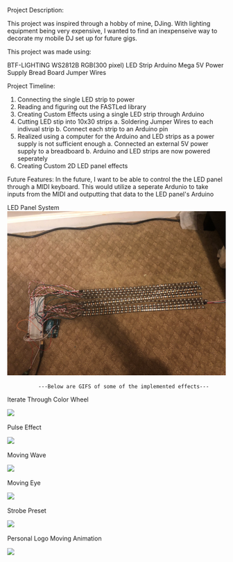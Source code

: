 Project Description:

This project was inspired through a hobby of mine, DJing. With lighting equipment being very expensive, I wanted to find an inexpenseive
way to decorate my mobile DJ set up for future gigs.

This project was made using:

BTF-LIGHTING WS2812B RGB(300 pixel) LED Strip
  Arduino Mega
  5V Power Supply
  Bread Board
  Jumper Wires
  
Project Timeline:

  1. Connecting the single LED strip to power
  2. Reading and figuring out the FASTLed library
  3. Creating Custom Effects using a single LED strip through Arduino
  4. Cutting LED stip into 10x30 strips
    a. Soldering Jumper Wires to each indivual strip
    b. Connect each strip to an Arduino pin
  5. Realized using a computer for the Arduino and LED strips as a power supply is not sufficient enough
    a. Connected an external 5V power supply to a breadboard
    b. Arduino and LED strips are now powered seperately
  6. Creating Custom 2D LED panel effects

Future Features:
In the future, I want to be able to control the the LED panel through a MIDI keyboard. This would utilize
a seperate Ardunio to take inputs from the MIDI and outputting that data to the LED panel's Arduino

LED Panel System
![](demo/LEDSystem.jpg)

              ---Below are GIFS of some of the implemented effects---

Iterate Through Color Wheel

![](demo/ScrollColorWheel.gif)

Pulse Effect

![](demo/PulseEffect.gif)

Moving Wave

![](demo/MovingWave.gif)

Moving Eye

![](demo/MovingEye.gif)

Strobe Preset

![](demo/StrobePreset.gif)

Personal Logo Moving Animation

![](demo/MovingAnimation.gif)

